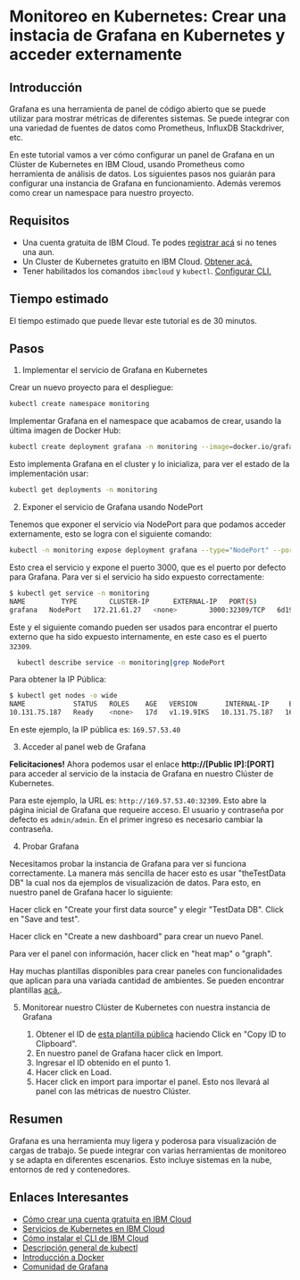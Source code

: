 # Monitoreo en Kubernetes: Crear una instacia de Grafana en Kubernetes y acceder externamente

## Introducción

Grafana es una herramienta de panel de código abierto que se puede utilizar para mostrar métricas de diferentes sistemas. Se puede integrar con una variedad de fuentes de datos como Prometheus, InfluxDB Stackdriver, etc.

En este tutorial vamos a ver cómo configurar un panel de Grafana en un Clúster de Kubernetes en IBM Cloud, usando Prometheus como herramienta de análisis de datos. Los siguientes pasos nos guiarán para configurar una instancia de Grafana en funcionamiento. Además veremos como crear un namespace para nuestro proyecto.

## Requisitos
- Una cuenta gratuita de IBM Cloud. Te podes [registrar acá](https://cloud.ibm.com/registration) si no tenes una aun.
- Un Cluster de Kubernetes gratuito en IBM Cloud. [Obtener acá.](https://cloud.ibm.com/kubernetes/catalog/create)
- Tener habilitados los comandos `ibmcloud` y `kubectl`. [Configurar CLI.](https://cloud.ibm.com/docs/containers?topic=containers-cs_cli_install)

## Tiempo estimado
El tiempo estimado que puede llevar este tutorial es de 30 minutos.

## Pasos

1. Implementar el servicio de Grafana en Kubernetes

  Crear un nuevo proyecto para el despliegue:
```bash
kubectl create namespace monitoring
```
  Implementar Grafana en el namespace que acabamos de crear, usando la última imagen de Docker Hub:
```bash
kubectl create deployment grafana -n monitoring --image=docker.io/grafana/grafana:latest
```
  Esto implementa Grafana en el cluster y lo inicializa, para ver el estado de la implementación usar:
  ```bash
kubectl get deployments -n monitoring
```

2. Exponer el servicio de Grafana usando NodePort

  Tenemos que exponer el servicio via NodePort para que podamos acceder externamente, esto se logra con el siguiente comando:
```bash
kubectl -n monitoring expose deployment grafana --type="NodePort" --port 3000
```
  Esto crea el servicio y expone el puerto 3000, que es el puerto por defecto para Grafana. Para ver si el servicio ha sido expuesto correctamente:
```bash
$ kubectl get service -n monitoring
NAME         TYPE        CLUSTER-IP      EXTERNAL-IP   PORT(S)          AGE
grafana   NodePort   172.21.61.27   <none>        3000:32309/TCP   6d19h
```
  Este y el siguiente comando pueden ser usados para encontrar el puerto externo que ha sido expuesto internamente, en este caso es el puerto `32309`.
```bash
  kubectl describe service -n monitoring|grep NodePort
```
  Para obtener la IP Pública:

  ```bash
  $ kubectl get nodes -o wide
  NAME            STATUS   ROLES    AGE   VERSION       INTERNAL-IP     EXTERNAL-IP
  10.131.75.187   Ready    <none>   17d   v1.19.9IKS   10.131.75.187   169.57.53.40
  ```
  En este ejemplo, la IP pública es: `169.57.53.40`


3. Acceder al panel web de Grafana

  **Felicitaciones!** Ahora podemos usar el enlace **http://[Public IP]:[PORT]** para acceder al servicio de la instacia de Grafana en nuestro Clúster de Kubernetes.

  Para este ejemplo, la URL es: `http://169.57.53.40:32309`. Esto abre la página inicial de Grafana que requeire acceso. El usuario y contraseña por defecto es `admin/admin`. En el primer ingreso es necesario cambiar la contraseña.

4. Probar Grafana

  Necesitamos probar la instancia de Grafana para ver si funciona correctamente. La manera más sencilla de hacer esto es usar "theTestData DB" la cual nos da ejemplos de visualización de datos. Para esto, en nuestro panel de Grafana hacer lo siguiente:

  Hacer click en "Create your first data source" y elegir "TestData DB". Click en "Save and test".

  Hacer click en "Create a new dashboard" para crear un nuevo Panel.

  Para ver el panel con información, hacer click en "heat map" o "graph".

  Hay muchas plantillas disponibles para crear paneles con funcionalidades que aplican para una variada cantidad de ambientes. Se pueden encontrar plantillas [acá.](https://grafana.com/grafana/dashboards?search=kubernetes).

5. Monitorear nuestro Clúster de Kubernetes con nuestra instancia de Grafana

    1. Obtener el ID de [esta plantilla pública](https://grafana.com/grafana/dashboards/8588) haciendo Click en "Copy ID to Clipboard".
    2. En nuestro panel de Grafana hacer click en Import.
    3. Ingresar el ID obtenido en el punto 1.
    4. Hacer click en Load.
    5. Hacer click en import para importar el panel. Esto nos llevará al panel con las métricas de nuestro Clúster.


## Resumen
Grafana es una herramienta muy ligera y poderosa para visualización de cargas de trabajo. Se puede integrar con varias herramientas de monitoreo y se adapta en diferentes escenarios. Esto incluye sistemas en la nube, entornos de red y contenedores.

## Enlaces Interesantes
- [Cómo crear una cuenta gratuita en IBM Cloud](https://cloud.ibm.com/docs/account?topic=account-account-getting-started)
- [Servicios de Kubernetes en IBM Cloud](https://www.ibm.com/cloud/kubernetes-service)
- [Cómo instalar el CLI de IBM Cloud](https://cloud.ibm.com/docs/cli?topic=cli-install-ibmcloud-cli)
- [Descripción general de kubectl](https://kubernetes.io/docs/reference/kubectl/overview/)
- [Introducción a Docker](https://docs.docker.com/get-started/)
- [Comunidad de Grafana ](https://grafana.com/grafana/dashboards?search=kubernetes)

